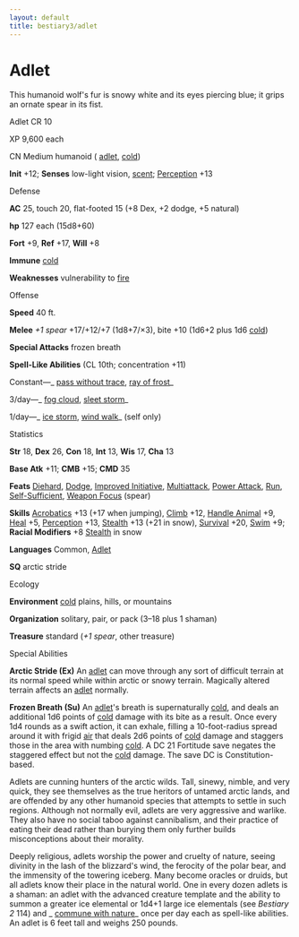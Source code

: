 ```yaml
---
layout: default
title: bestiary3/adlet
---
```

# Adlet

This humanoid wolf's fur is snowy white and its eyes piercing blue; it grips an ornate spear in its fist.

Adlet CR 10

XP 9,600 each

CN Medium humanoid ( [adlet](monster_dir/creatureTypes#_adlet-subtype), [cold](monsters/creatureTypes#_cold-subtype))

**Init** +12; **Senses** low-light vision, [scent](monster_dir/universalMonsterRules#_scent); [Perception](skills/perception#_perception) +13

Defense

**AC** 25, touch 20, flat-footed 15 (+8 Dex, +2 dodge, +5 natural)

**hp** 127 each (15d8+60)

**Fort** +9, **Ref** +17, **Will** +8

**Immune** [cold](monster_dir/creatureTypes#_cold-subtype)

**Weaknesses** vulnerability to [fire](monsters/creatureTypes#_fire-subtype)

Offense

**Speed** 40 ft.

**Melee** _+1 spear_ +17/+12/+7 (1d8+7/×3), bite +10 (1d6+2 plus 1d6 [cold](monster_dir/creatureTypes#_cold-subtype))

**Special Attacks** frozen breath

**Spell-Like Abilities** (CL 10th; concentration +11)

Constant—_ [pass without trace](spells/passWithoutTrace#_pass-without-trace), [ray of frost](spell_dir/rayOfFrost#_ray-of-frost)_

3/day—_ [fog cloud](spell_dir/fogCloud), [sleet storm](spells/sleetStorm#_sleet-storm)_

1/day—_ [ice storm](spell_dir/iceStorm#_ice-storm), [wind walk](spells/windWalk#_wind-walk)_ (self only)

Statistics

**Str** 18, **Dex** 26, **Con** 18, **Int** 13, **Wis** 17, **Cha** 13

**Base Atk** +11; **CMB** +15; **CMD** 35

**Feats** [Diehard](feats#_diehard), [Dodge](feats#_dodge), [Improved Initiative](feats#_improved-initiative), [Multiattack](monster_dir/monsterFeats#_multiattack), [Power Attack](feats#_power-attack), [Run](feats#_run), [Self-Sufficient](feats#_self-sufficient), [Weapon Focus](feats#_weapon-focus) (spear)

**Skills** [Acrobatics](skills/acrobatics#_acrobatics) +13 (+17 when jumping), [Climb](skill_dir/climb#_climb) +12, [Handle Animal](skills/handleAnimal#_handle-animal) +9, [Heal](skill_dir/heal#_heal) +5, [Perception](skills/perception#_perception) +13, [Stealth](skill_dir/stealth#_stealth) +13 (+21 in snow), [Survival](skills/survival#_survival) +20, [Swim](skill_dir/swim#_swim) +9; **Racial Modifiers** +8 [Stealth](skills/stealth#_stealth) in snow

**Languages** Common, [Adlet](monster_dir/creatureTypes#_adlet-subtype)

**SQ** arctic stride

Ecology

**Environment** [cold](monsters/creatureTypes#_cold-subtype) plains, hills, or mountains

**Organization** solitary, pair, or pack (3–18 plus 1 shaman)

**Treasure** standard (_+1 spear_, other treasure)

Special Abilities

**Arctic Stride (Ex)** An [adlet](monster_dir/creatureTypes#_adlet-subtype) can move through any sort of difficult terrain at its normal speed while within arctic or snowy terrain. Magically altered terrain affects an [adlet](monsters/creatureTypes#_adlet-subtype) normally.

**Frozen Breath (Su)** An [adlet](monster_dir/creatureTypes#_adlet-subtype)'s breath is supernaturally [cold](monsters/creatureTypes#_cold-subtype), and deals an additional 1d6 points of [cold](monster_dir/creatureTypes#_cold-subtype) damage with its bite as a result. Once every 1d4 rounds as a swift action, it can exhale, filling a 10-foot-radius spread around it with frigid [air](monsters/creatureTypes#_air-subtype) that deals 2d6 points of [cold](monster_dir/creatureTypes#_cold-subtype) damage and staggers those in the area with numbing [cold](monsters/creatureTypes#_cold-subtype). A DC 21 Fortitude save negates the staggered effect but not the [cold](monster_dir/creatureTypes#_cold-subtype) damage. The save DC is Constitution-based.

Adlets are cunning hunters of the arctic wilds. Tall, sinewy, nimble, and very quick, they see themselves as the true heritors of untamed arctic lands, and are offended by any other humanoid species that attempts to settle in such regions. Although not normally evil, adlets are very aggressive and warlike. They also have no social taboo against cannibalism, and their practice of eating their dead rather than burying them only further builds misconceptions about their morality.

Deeply religious, adlets worship the power and cruelty of nature, seeing divinity in the lash of the blizzard's wind, the ferocity of the polar bear, and the immensity of the towering iceberg. Many become oracles or druids, but all adlets know their place in the natural world. One in every dozen adlets is a shaman: an adlet with the advanced creature template and the ability to summon a greater ice elemental or 1d4+1 large ice elementals (see _Bestiary 2_ 114) and _ [commune with nature](spells/communeWithNature#_commune-with-nature)_ once per day each as spell-like abilities. An adlet is 6 feet tall and weighs 250 pounds.

